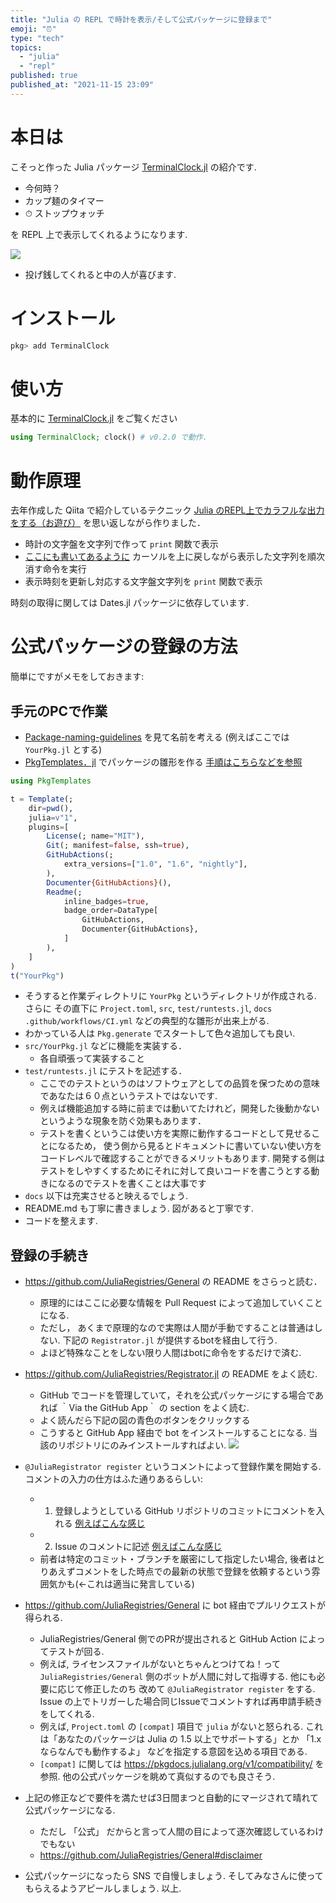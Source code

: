 ```yaml
---
title: "Julia の REPL で時計を表示/そして公式パッケージに登録まで"
emoji: "⏰"
type: "tech"
topics:
  - "julia"
  - "repl"
published: true
published_at: "2021-11-15 23:09"
---
```


# 本日は

こそっと作った Julia パッケージ [TerminalClock.jl](https://github.com/AtelierArith/TerminalClock.jl) の紹介です.

- 今何時？
- カップ麺のタイマー
- ⏱ ストップウォッチ

を REPL 上で表示してくれるようになります. 

![](https://storage.googleapis.com/zenn-user-upload/3f96641474942d1932fd7051.gif)

- 投げ銭してくれると中の人が喜びます.

# インストール

```julia
pkg> add TerminalClock
```

# 使い方

基本的に [TerminalClock.jl](https://github.com/AtelierArith/TerminalClock.jl) をご覧ください

```julia
using TerminalClock; clock() # v0.2.0 で動作.
```


# 動作原理

去年作成した Qiita で紹介しているテクニック [Julia のREPL上でカラフルな出力をする（お遊び）](https://qiita.com/SatoshiTerasaki/items/0c28814b912bbb3bb97e) を思い返しながら作りました．

- 時計の文字盤を文字列で作って `print` 関数で表示
- [ここにも書いてあるように](https://qiita.com/SatoshiTerasaki/items/0c28814b912bbb3bb97e#%E7%B9%B0%E3%82%8A%E8%BF%94%E3%81%97%E3%83%97%E3%83%AA%E3%83%B3%E3%83%88%E3%81%99%E3%82%8B%E3%81%9F%E3%82%81%E3%81%AB) カーソルを上に戻しながら表示した文字列を順次消す命令を実行
- 表示時刻を更新し対応する文字盤文字列を `print` 関数で表示

時刻の取得に関しては Dates.jl パッケージに依存しています.

# 公式パッケージの登録の方法

簡単にですがメモをしておきます:

## 手元のPCで作業

- [Package-naming-guidelines](https://pkgdocs.julialang.org/dev/creating-packages/#Package-naming-guidelines) を見て名前を考える (例えばここでは `YourPkg.jl` とする)
- [PkgTemplates．jl](https://github.com/invenia/PkgTemplates.jl) でパッケージの雛形を作る [手順はこちらなどを参照](https://qiita.com/SatoshiTerasaki/items/88ff6a1e9351cec6aafe#%E3%83%86%E3%83%B3%E3%83%97%E3%83%AC%E3%83%BC%E3%83%88%E3%81%AE%E6%BA%96%E5%82%99) 

```julia
using PkgTemplates

t = Template(;
    dir=pwd(),
    julia=v"1",
    plugins=[
        License(; name="MIT"),
        Git(; manifest=false, ssh=true),
        GitHubActions(;
            extra_versions=["1.0", "1.6", "nightly"],
        ),
        Documenter{GitHubActions}(),
        Readme(;
            inline_badges=true,
            badge_order=DataType[
                GitHubActions,
                Documenter{GitHubActions},
            ]
        ),
    ]
)
t("YourPkg")
```
  - そうすると作業ディレクトリに `YourPkg` というディレクトリが作成される.　さらに その直下に `Project.toml`, `src`, `test/runtests.jl`, `docs` `.github/workflows/CI.yml` などの典型的な雛形が出来上がる.
  - わかっている人は `Pkg.generate` でスタートして色々追加しても良い.
- `src/YourPkg.jl` などに機能を実装する．
  - 各自頑張って実装すること
- `test/runtests.jl` にテストを記述する．
  - ここでのテストというのはソフトウェアとしての品質を保つための意味であなたは６０点というテストではないです.
  - 例えば機能追加する時に前までは動いてたけれど，開発した後動かないというような現象を防ぐ効果もあります．
  - テストを書くというこは使い方を実際に動作するコードとして見せることになるため， 使う側から見るとドキュメントに書いていない使い方をコードレベルで確認することができるメリットもあります. 開発する側はテストをしやすくするためにそれに対して良いコードを書こうとする動きになるのでテストを書くことは大事です
- `docs` 以下は充実させると映えるでしょう.
- README.md も丁寧に書きましょう. 図があると丁寧です.
- コードを整えます.

## 登録の手続き

- https://github.com/JuliaRegistries/General の README をさらっと読む．
  - 原理的にはここに必要な情報を Pull Request によって追加していくことになる.
  - ただし， あくまで原理的なので実際は人間が手動ですることは普通はしない. 下記の `Registrator.jl` が提供するbotを経由して行う.
  - よほど特殊なことをしない限り人間はbotに命令をするだけで済む.
- https://github.com/JuliaRegistries/Registrator.jl の README をよく読む.
  - GitHub でコードを管理していて，それを公式パッケージにする場合であれば ｀Via the GitHub App｀ の section をよく読む.
  - よく読んだら下記の図の青色のボタンをクリックする
  - こうすると GitHub App 経由で bot をインストールすることになる. 当該のリポジトリにのみインストールすればよい.
![](https://storage.googleapis.com/zenn-user-upload/658906c657e1faf21ea0097d.png)
- `@JuliaRegistrator register` というコメントによって登録作業を開始する. コメントの入力の仕方はふた通りあるらしい:
  - 1. 登録しようとしている GitHub リポジトリのコミットにコメントを入れる [例えばこんな感じ](https://github.com/chakravala/Grassmann.jl/commit/3c3a92610ebc8885619f561fe988b0d985852fce#commitcomment-33233149)
  - 2. Issue のコメントに記述 [例えばこんな感じ](https://github.com/JuliaRegistries/Registrator.jl/issues/61#issuecomment-483486641)
  - 前者は特定のコミット・ブランチを厳密にして指定したい場合, 後者はとりあえずコメントをした時点での最新の状態で登録を依頼するという雰囲気かも(←これは適当に発言している)
- https://github.com/JuliaRegistries/General に bot 経由でプルリクエストが得られる.
  - JuliaRegistries/General 側でのPRが提出されると GitHub Action によってテストが回る.
  - 例えば, ライセンスファイルがないとちゃんとつけてね！って `JuliaRegistries/General` 側のボットが人間に対して指導する. 他にも必要に応じて修正したのち 改めて `@JuliaRegistrator register` をする. Issue の上でトリガーした場合同じIssueでコメントすれば再申請手続きをしてくれる. 
  - 例えば, `Project.toml` の `[compat]` 項目で `julia` がないと怒られる. これは「あなたのパッケージは Julia の 1.5 以上でサポートする」とか 「1.x ならなんでも動作するよ」 などを指定する意図を込める項目である. 
  - `[compat]` に関しては https://pkgdocs.julialang.org/v1/compatibility/ を参照. 他の公式パッケージを眺めて真似するのでも良さそう.

- 上記の修正などで要件を満たせば3日間まつと自動的にマージされて晴れて公式パッケージになる.
  - ただし 「公式」 だからと言って人間の目によって逐次確認しているわけでもない
  - https://github.com/JuliaRegistries/General#disclaimer

- 公式パッケージになったら SNS で自慢しましょう. そしてみなさんに使ってもらえるようアピールしましょう. 以上.